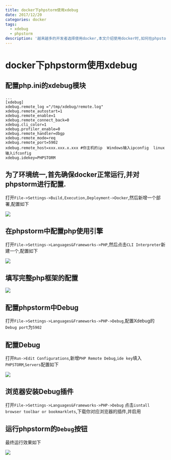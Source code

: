 ```yaml
---
title: docker下phpstorm使用xdebug
date: 2017/12/20
categories: docker
tags:
  - xdebug
  - phpstorm
description: '越来越多的开发者选择使用docker,本文介绍使用docker时,如何在phpstorm中调试xdebug。'
---
```


# docker下phpstorm使用xdebug

## 配置php.ini的xdebug模块

```text
...
[xdebug]
xdebug.remote_log ="/tmp/xdebug/remote.log"
xdebug.remote_autostart=1
xdebug.remote_enable=1
xdebug.remote_connect_back=0
xdebug.cli_color=1
xdebug.profiler_enable=0
xdebug.remote_handler=dbgp
xdebug.remote_mode=req
xdebug.remote_port=5902
xdebug.remote_host=xxx.xxx.x.xxx #你主机的ip  Windows输入ipconfig  linux输入ifconfig
xdebug.idekey=PHPSTORM
```

## 为了环境统一,首先确保docker正常运行,并对phpstorm进行配置.

打开`File->Settings->Build,Execution,Deployment->Docker`,然后新增一个部署,配置如下

![](http://ooqid2far.bkt.clouddn.com/myblog/docker下phpstorm使用xdebug-1.png)

## 在phpstorm中配置php使用引擎

打开`File->Settings->Languages&Frameworks->PHP`,然后点击`CLI Interpreter`新建一个,配置如下

![](http://ooqid2far.bkt.clouddn.com/myblog/docker下phpstorm使用xdebug-2.png)

## 填写完整php框架的配置

![](http://ooqid2far.bkt.clouddn.com/myblog/docker下phpstorm使用xdebug-3.png)

## 配置phpstorm中Debug

打开`File->Settings->Languages&Frameworks->PHP->Debug`,配置Xdebug的`Debug port`为`5902`

## 配置Debug

打开`Run->Edit Configurations`,新增`PHP Remote Debug`,`ide key`填入`PHPSTORM`,`Servers`配置如下

![](http://ooqid2far.bkt.clouddn.com/myblog/docker下phpstorm使用xdebug-4.png)

## 浏览器安装Debug插件

打开`File->Settings->Languages&Frameworks->PHP->Debug` 点击`isntall browser toolbar or bookmarklets`,下载你对应浏览器的插件,并启用

## 运行phpstorm的`Debug`按钮

最终运行效果如下

![](http://ooqid2far.bkt.clouddn.com/docker下phpstorm使用xdebug-5.png)

